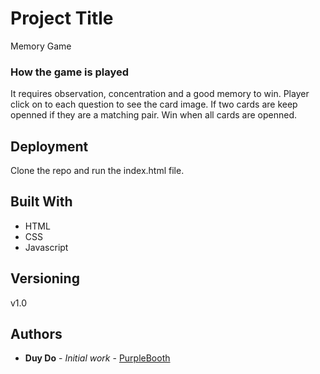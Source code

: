 # Project Title

Memory Game

### How the game is played
It requires observation, concentration and a good memory to win.
Player click on to each question to see the card image.
If two cards are keep openned if they are a matching pair.
Win when all cards are openned.


## Deployment

Clone the repo and run the index.html file.

## Built With

* HTML
* CSS
* Javascript

## Versioning
v1.0

## Authors

* **Duy Do** - *Initial work* - [PurpleBooth](https://github.com/duydodevgithub)


